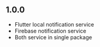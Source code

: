 ## 1.0.0
- Flutter local notification service
- Firebase notification service
- Both service in single package